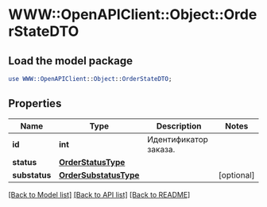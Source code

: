 # WWW::OpenAPIClient::Object::OrderStateDTO

## Load the model package
```perl
use WWW::OpenAPIClient::Object::OrderStateDTO;
```

## Properties
Name | Type | Description | Notes
------------ | ------------- | ------------- | -------------
**id** | **int** | Идентификатор заказа. | 
**status** | [**OrderStatusType**](OrderStatusType.md) |  | 
**substatus** | [**OrderSubstatusType**](OrderSubstatusType.md) |  | [optional] 

[[Back to Model list]](../README.md#documentation-for-models) [[Back to API list]](../README.md#documentation-for-api-endpoints) [[Back to README]](../README.md)


